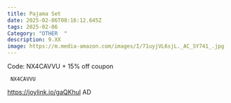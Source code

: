 ```yaml
---
title: Pajama Set
date: 2025-02-06T08:16:12.645Z
tags: 2025-02-06
Category: "OTHER  "
description: 9.XX
image: https://m.media-amazon.com/images/I/71uyjVL6sjL._AC_SY741_.jpg
---
```

Code: NX4CAVVU + 15% off coupon

<pre class="language-javascript"><code

class="language-javascript"> NX4CAVVU </code></pre>

https://joylink.io/gaQKhul   AD